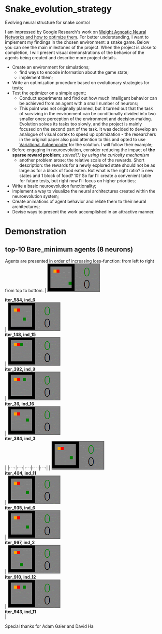 # Snake_evolution_strategy
Evolving neural structure for snake control


I am impressed by Google Research's work on [Weight Agnostic Neural Networks and how to optimize them](https://ai.googleblog.com/2019/08/exploring-weight-agnostic-neural.html). For better understanding, I want to implement my findings in the chosen environment: a snake game. Below you can see the main milestones of the project. When the project is close to completion, I will present visual demonstrations of the behavior of the agents being created and describe more project details.

* Create an environment for simulations;
    * find ways to encode information about the game state;
    * implement them;
* Write an optimization procedure based on evolutionary strategies for tests;
* Test the optimizer on a simple agent;
    * Conduct experiments and find out how much intelligent behavior can be achieved from an agent with a small number of neurons;
    * This point was not originally planned, but it turned out that the task of surviving in the environment can be conditionally divided into two smaller ones: perception of the environment and decision-making. Evolution solves its tasks too slowly, and the project is mainly focused on the second part of the task. It was decided to develop an analogue of visual cortex to speed up optimization - the researchers in the original paper also paid attention to this and opted to use [Variational Autoencoder](https://en.wikipedia.org/wiki/Variational_autoencoder) for the solution. I will follow their example;
* Before engaging in neuroevolution, consider reducing the impact of **the sparse reward problem**; *solved(?) by using the curiosity mechanism*
    * another problem arose: the relative scale of the rewards. Short description: the rewards for a newly explored state should not be as large as for a block of food eaten. But what is the right ratio? 5 new states and 1 block of food? 10? So far I'll create a convenient table for future tests, but right now I'll focus on higher priorities;
* Write a basic neuroevolution functionality;
* Implement a way to visualize the neural architectures created within the neuroevolution system;
* Create animations of agent behavior and relate them to their neural architectures;
* Devise ways to present the work accomplished in an attractive manner.

# Demonstration
## top-10 Bare_minimum agents (8 neurons)
Agents are presented in order of increasing loss-function: from left to right from top to bottom.
| <img src="GIFs/CMA_ES-Bare_minimum-iteration_584-individual_6.gif" title="iter_584, ind_6"> <div><b>iter_584, ind_6</b></div> | <img src="GIFs/CMA_ES-Bare_minimum-iteration_148-individual_15.gif" title="iter_148, ind_15"> <div><b>iter_148, ind_15</b></div> | <img src="GIFs/CMA_ES-Bare_minimum-iteration_392-individual_9.gif" title="iter_392, ind_9"> <div><b>iter_392, ind_9</b></div> | <img src="GIFs/CMA_ES-Bare_minimum-iteration_36-individual_16.gif" title="iter_36, ind_16"> <div><b>iter_36, ind_16</b></div> | <img src="GIFs/CMA_ES-Bare_minimum-iteration_384-individual_3.gif" title="iter_384, ind_3"> <div><b>iter_384, ind_3</b></div> |
|:--:|:--:|:--:|:--:|:--:|
| <img src="GIFs/CMA_ES-Bare_minimum-iteration_404-individual_11.gif" title="iter_404, ind_11"> <div><b>iter_404, ind_11</b></div> | <img src="GIFs/CMA_ES-Bare_minimum-iteration_935-individual_6.gif" title="iter_935, ind_6"> <div><b>iter_935, ind_6</b></div> | <img src="GIFs/CMA_ES-Bare_minimum-iteration_967-individual_2.gif" title="iter_967, ind_2"> <div><b>iter_967, ind_2</b></div> | <img src="GIFs/CMA_ES-Bare_minimum-iteration_910-individual_12.gif" title="iter_910, ind_12"> <div><b>iter_910, ind_12</b></div> | <img src="GIFs/CMA_ES-Bare_minimum-iteration_943-individual_11.gif" title="iter_943, ind_11"> <div><b>iter_943, ind_11</b></div> |


Special thanks for Adam Gaier and David Ha

